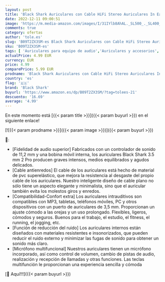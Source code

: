 ```yaml
---
layout: post
title: 'Black Shark Auriculares con Cable HiFi Stereo Auriculares In Ear Micrófono  Auriculares para Samsung  Huawei  Xiaomi  teléfono móvil  Teléfonos Inteligentes Android  MP3  etc.'
date: 2022-12-11 09:00:51
image: 'https://m.media-amazon.com/images/I/31IYlb8AhAL._SL500_._SL400_.jpg'
comments: true
category: ofertas
author: 'tole.es'
slug: 'B09T2ZX3SM-es Black Shark Auriculares con Cable HiFi Stereo Auriculares...'
sku: 'B09T2ZX3SM-es'
tags: [ 'Auriculares para equipo de audio','Auriculares y accesorios','Electrónica','android','black shark','🇪🇸', ]
actualPrice: 4.99 EUR
currency: EUR
price: 4.99
comparePrice: 5.99 EUR
prodname: 'Black Shark Auriculares con Cable HiFi Stereo Auriculares In Ear Micrófono  Auriculares para Samsung  Huawei  Xiaomi  teléfono móvil  Teléfonos Inteligentes Android  MP3  etc.'
country: 'es'
flag: '🇪🇸'
brand: 'Black Shark'
buyurl: 'https://www.amazon.es/dp/B09T2ZX3SM/?tag=tolees-21'
descuento: '16.69'
average: '4.99'
---
```


En este momento está [{{< param title >}}]({{< param buyurl >}}) en el siguiente enlace!

[![{{< param prodname >}}]({{< param image >}})]({{< param buyurl >}})

🔎:

- [Fidelidad de audio superior] Fabricados con un controlador de sonido de 11,2 mm y una bobina móvil interna, los auriculares Black Shark 3.5 mm 2 Pro producen graves intensos, medios equilibrados y agudos delicados.
- [Cable antienredos] El cable de los auriculares está hecho de material de pvc superelástico, que mejora la resistencia al desgaste del propio cable de los auriculares. Nuestro inteligente diseño de cable plano no sólo tiene un aspecto elegante y minimalista, sino que el auricular también evita los molestos giros y enredos.
- [Compatibilidad-Confort extra] Los auriculares intrauditivos son compatibles con MP3, tabletas, teléfonos móviles, PC y otros dispositivos con un puerto de auriculares de 3,5 mm. Proporcionan un ajuste cómodo a las orejas y un uso prolongado. Flexibles, ligeros, cómodos y seguros. Buenos para el trabajo, el estudio, el fitness, el running, el jogging, etc.
- [Función de reducción del ruido] Los auriculares internos están diseñados con materiales resistentes e insonorizados, que pueden reducir el ruido externo y minimizar las fugas de sonido para obtener un sonido más claro.
- [Micrófono multifuncional] Nuestros auriculares tienen un micrófono incorporado, así como control de volumen, cambio de pistas de audio, realización y recepción de llamadas y otras funciones. Las teclas multifunción le proporcionan una experiencia sencilla y cómoda

[🛒 Aquí!!!]({{< param buyurl >}})
